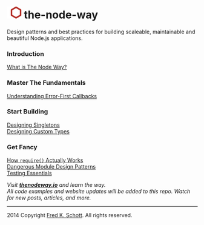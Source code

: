 ![icon](logo.png) the-node-way
==============================================

Design patterns and best practices for building scaleable, maintainable and beautiful Node.js applications.

### Introduction
[What is The Node Way?](http://thenodeway.io/introduction/)
### Master The Fundamentals
[Understanding Error-First Callbacks](http://thenodeway.io/posts/fundamentals/understanding-error-first-callbacks/)
### Start Building
[Designing Singletons](http://thenodeway.io/posts/start-building/designing-singletons/)  
[Designing Custom Types](http://thenodeway.io/posts/start-building/designing-custom-types/)
### Get Fancy
[How `require()` Actually Works](http://thenodeway.io/posts/get-fancy/how-require-actually-works/)  
[Dangerous Module Design Patterns](http://thenodeway.io/posts/get-fancy/dangerous-module-design-patterns/)  
[Testing Essentials](http://thenodeway.io/posts/get-fancy/testing-essentials/)


*Visit __[thenodeway.io](http://thenodeway.io)__ and learn the way.*  
*All code examples and website updates will be added to this repo. Watch for new posts, articles, and more.*

---
 
2014 Copyright [Fred K. Schott](https://twitter.com/FredKSchott). All rights reserved.
